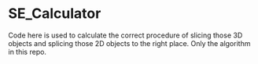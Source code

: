 # SE_Calculator
Code here is used to calculate the correct procedure of slicing those 3D objects and splicing those 2D objects to the right place. Only the algorithm in this repo.
